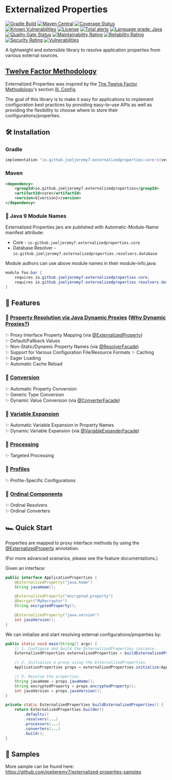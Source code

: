 # Externalized Properties

[![Gradle Build](https://github.com/joeljeremy7/externalized-properties/actions/workflows/gradle-build.yaml/badge.svg)](https://github.com/joeljeremy7/externalized-properties/actions/workflows/gradle-build.yaml)
[![Maven Central](https://maven-badges.herokuapp.com/maven-central/io.github.joeljeremy7.externalizedproperties/core/badge.svg)](https://search.maven.org/search?q=g:%22io.github.joeljeremy7.externalizedproperties%22)
[![Coverage Status](https://coveralls.io/repos/github/joeljeremy7/externalized-properties/badge.svg?branch=main)](https://coveralls.io/github/joeljeremy7/externalized-properties?branch=main)
[![Known Vulnerabilities](https://snyk.io/test/github/joeljeremy7/externalized-properties/badge.svg)](https://snyk.io/test/github/joeljeremy7/externalized-properties)
[![License](https://img.shields.io/badge/License-Apache_2.0-blue.svg)](https://github.com/joeljeremy7/externalized-properties/blob/main/LICENSE)
[![Total alerts](https://img.shields.io/lgtm/alerts/g/joeljeremy7/externalized-properties.svg?logo=lgtm&logoWidth=18)](https://lgtm.com/projects/g/joeljeremy7/externalized-properties/alerts/)
[![Language grade: Java](https://img.shields.io/lgtm/grade/java/g/joeljeremy7/externalized-properties.svg?logo=lgtm&logoWidth=18)](https://lgtm.com/projects/g/joeljeremy7/externalized-properties/context:java)
[![Quality Gate Status](https://sonarcloud.io/api/project_badges/measure?project=io.github.joeljeremy7.externalizedproperties&metric=alert_status)](https://sonarcloud.io/summary/new_code?id=io.github.joeljeremy7.externalizedproperties)
[![Maintainability Rating](https://sonarcloud.io/api/project_badges/measure?project=io.github.joeljeremy7.externalizedproperties&metric=sqale_rating)](https://sonarcloud.io/summary/new_code?id=io.github.joeljeremy7.externalizedproperties)
[![Reliability Rating](https://sonarcloud.io/api/project_badges/measure?project=io.github.joeljeremy7.externalizedproperties&metric=reliability_rating)](https://sonarcloud.io/summary/new_code?id=io.github.joeljeremy7.externalizedproperties)
[![Security Rating](https://sonarcloud.io/api/project_badges/measure?project=io.github.joeljeremy7.externalizedproperties&metric=security_rating)](https://sonarcloud.io/summary/new_code?id=io.github.joeljeremy7.externalizedproperties)
[![Vulnerabilities](https://sonarcloud.io/api/project_badges/measure?project=io.github.joeljeremy7.externalizedproperties&metric=vulnerabilities)](https://sonarcloud.io/summary/new_code?id=io.github.joeljeremy7.externalizedproperties)

A lightweight and extensible library to resolve application properties from various external sources.

## [Twelve Factor Methodology](https://12factor.net)

Externalized Properties was inspired by the [The Twelve Factor Methodology](https://12factor.net)'s section [III. Config](https://12factor.net/config).  

The goal of this library is to make it easy for applications to implement configuration best practices by providing easy-to-use APIs as well as providing the flexibility to choose where to store their configurations/properties.

## 🛠️ Installation

### Gradle

```groovy
implementation "io.github.joeljeremy7.externalizedproperties:core:${version}"
```

### Maven

```xml
<dependency>
    <groupId>io.github.joeljeremy7.externalizedproperties</groupId>
    <artifactId>core</artifactId>
    <version>${version}</version>
</dependency>
```

### 🧩 Java 9 Module Names

Externalized Properties jars are published with Automatic-Module-Name manifest attribute:

- Core - `io.github.joeljeremy7.externalizedproperties.core`
- Database Resolver - `io.github.joeljeremy7.externalizedproperties.resolvers.database`

Module authors can use above module names in their module-info.java:

```java
module foo.bar {
    requires io.github.joeljeremy7.externalizedproperties.core;
    requires io.github.joeljeremy7.externalizedproperties.resolvers.database;
}
```

## 🌟 Features

### 🔗 [Property Resolution via Java Dynamic Proxies](docs/property-resolution.md) ([Why Dynamic Proxies?](docs/why-dynamic-proxies.md))

✨ Proxy Interface Property Mapping (via [@ExternalizedProperty](core/src/main/java/io/github/joeljeremy7/externalizedproperties/core/ExternalizedProperty.java))  
✨ Default/Fallback Values  
✨ Non-Static/Dynamic Property Names (via [@ResolverFacade](core/src/main/java/io/github/joeljeremy7/externalizedproperties/core/ResolverFacade.java))  
✨ Support for Various Configuration File/Resource Formats
✨ Caching  
✨ Eager Loading  
✨ Automatic Cache Reload  

### 🔗 [Conversion](docs/conversion.md)

✨ Automatic Property Conversion  
✨ Generic Type Conversion  
✨ Dynamic Value Conversion (via [@ConverterFacade](core/src/main/java/io/github/joeljeremy7/externalizedproperties/core/ConverterFacade.java))

### 🔗 [Variable Expansion](docs/variable-expansion.md)

✨ Automatic Variable Expansion in Property Names  
✨ Dynamic Variable Expansion (via [@VariableExpanderFacade](core/src/main/java/io/github/joeljeremy7/externalizedproperties/core/VariableExpanderFacade.java))

### 🔗 [Processing](docs/processing.md)

✨ Targeted Processing

### 🔗 [Profiles](docs/profiles.md)

✨ Profile-Specific Configurations

### 🔗 [Ordinal Components](docs/ordinal-components.md)

✨ Ordinal Resolvers  
✨ Ordinal Converters

## 🏎️ Quick Start

Properties are mapped to proxy interface methods by using the [@ExternalizedProperty](core/src/main/java/io/github/joeljeremy7/externalizedproperties/core/ExternalizedProperty.java) annotation.

(For more advanced scenarios, please see the feature documentations.)

Given an interface:

```java
public interface ApplicationProperties {
    @ExternalizedProperty("java.home")
    String javaHome();

    @ExternalizedProperty("encrypted.property")
    @Decrypt("MyDecryptor")
    String encryptedProperty();

    @ExternalizedProperty("java.version")
    int javaVersion();
}
```

We can initialize and start resolving external configurations/properties by:

```java
public static void main(String[] args) {
    // 1. Configure and build the ExternalizedProperties instance.
    ExternalizedProperties externalizedProperties = buildExternalizedProperties();

    // 2. Initialize a proxy using the ExternalizedProperties.
    ApplicationProperties props = externalizedProperties.initialize(ApplicationProperties.class);

    // 3. Resolve the properties.
    String javaHome = props.javaHome();
    String encryptedProperty = props.encryptedProperty();
    int javaVersion = props.javaVersion();
}

private static ExternalizedProperties buildExternalizedProperties() {
    return ExternalizedProperties.builder()
        .defaults() 
        .resolvers(...)
        .processors(...)
        .converters(...) 
        .build();
}
```

## 🧪 Samples

More sample can be found here: <https://github.com/joeljeremy7/externalized-properties-samples>
